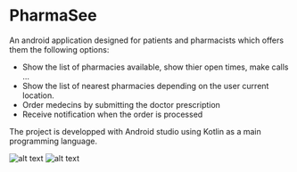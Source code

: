 # PharmaSee
An android application designed for patients and pharmacists which offers them the following options:
- Show the list of pharmacies available, show thier open times, make calls ...
- Show the list of nearest pharmacies depending on the user current location.
- Order medecins by submitting the doctor prescription
- Receive notification when the order is processed

The project is developped with Android studio using Kotlin as a main programming language.

![alt text](https://cdn1.imggmi.com/uploads/2019/9/17/2ac0d1572fedde3c04c6b7ddde06222d-full.png)
![alt text](https://cdn1.imggmi.com/uploads/2019/9/17/60b4e96522446fa6585ee650baa45d3c-full.png)
